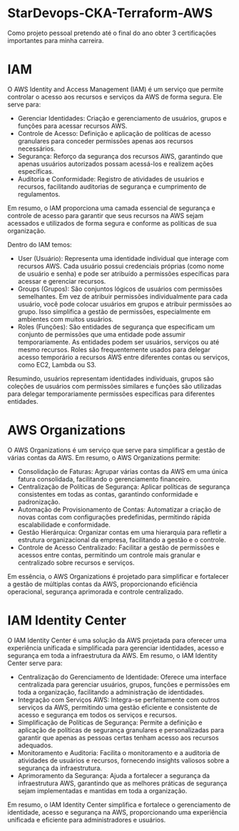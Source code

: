 # StarDevops-CKA-Terraform-AWS
Como projeto pessoal pretendo até o final do ano obter 3 certificações importantes para minha carreira.


# IAM

O AWS Identity and Access Management (IAM) é um serviço que permite controlar o acesso aos recursos e serviços da AWS de forma segura. Ele serve para:

- Gerenciar Identidades: Criação e gerenciamento de usuários, grupos e funções para acessar recursos AWS.
- Controle de Acesso: Definição e aplicação de políticas de acesso granulares para conceder permissões apenas aos recursos necessários.
- Segurança: Reforço da segurança dos recursos AWS, garantindo que apenas usuários autorizados possam acessá-los e realizem ações específicas.
- Auditoria e Conformidade: Registro de atividades de usuários e recursos, facilitando auditorias de segurança e cumprimento de regulamentos.

Em resumo, o IAM proporciona uma camada essencial de segurança e controle de acesso para garantir que seus recursos na AWS sejam acessados e utilizados de forma segura e conforme as políticas de sua organização.

Dentro do IAM temos:

- User (Usuário): Representa uma identidade individual que interage com recursos AWS. Cada usuário possui credenciais próprias (como nome de usuário e senha) e pode ser atribuído a permissões específicas para acessar e gerenciar recursos.
- Groups (Grupos): São conjuntos lógicos de usuários com permissões semelhantes. Em vez de atribuir permissões individualmente para cada usuário, você pode colocar usuários em grupos e atribuir permissões ao grupo. Isso simplifica a gestão de permissões, especialmente em ambientes com muitos usuários.
- Roles (Funções): São entidades de segurança que especificam um conjunto de permissões que uma entidade pode assumir temporariamente. As entidades podem ser usuários, serviços ou até mesmo recursos. Roles são frequentemente usados para delegar acesso temporário a recursos AWS entre diferentes contas ou serviços, como EC2, Lambda ou S3.

Resumindo, usuários representam identidades individuais, grupos são coleções de usuários com permissões similares e funções são utilizadas para delegar temporariamente permissões específicas para diferentes entidades.

# AWS Organizations


O AWS Organizations é um serviço que serve para simplificar a gestão de várias contas da AWS. Em resumo, o AWS Organizations permite:

- Consolidação de Faturas: Agrupar várias contas da AWS em uma única fatura consolidada, facilitando o gerenciamento financeiro.
- Centralização de Políticas de Segurança: Aplicar políticas de segurança consistentes em todas as contas, garantindo conformidade e padronização.
- Automação de Provisionamento de Contas: Automatizar a criação de novas contas com configurações predefinidas, permitindo rápida escalabilidade e conformidade.
- Gestão Hierárquica: Organizar contas em uma hierarquia para refletir a estrutura organizacional da empresa, facilitando a gestão e o controle.
- Controle de Acesso Centralizado: Facilitar a gestão de permissões e acessos entre contas, permitindo um controle mais granular e centralizado sobre recursos e serviços.

Em essência, o AWS Organizations é projetado para simplificar e fortalecer a gestão de múltiplas contas da AWS, proporcionando eficiência operacional, segurança aprimorada e controle centralizado.

# IAM Identity Center

O IAM Identity Center é uma solução da AWS projetada para oferecer uma experiência unificada e simplificada para gerenciar identidades, acesso e segurança em toda a infraestrutura da AWS. Em resumo, o IAM Identity Center serve para:

- Centralização do Gerenciamento de Identidade: Oferece uma interface centralizada para gerenciar usuários, grupos, funções e permissões em toda a organização, facilitando a administração de identidades.
- Integração com Serviços AWS: Integra-se perfeitamente com outros serviços da AWS, permitindo uma gestão eficiente e consistente de acesso e segurança em todos os serviços e recursos.
- Simplificação de Políticas de Segurança: Permite a definição e aplicação de políticas de segurança granulares e personalizadas para garantir que apenas as pessoas certas tenham acesso aos recursos adequados.
- Monitoramento e Auditoria: Facilita o monitoramento e a auditoria de atividades de usuários e recursos, fornecendo insights valiosos sobre a segurança da infraestrutura.
- Aprimoramento da Segurança: Ajuda a fortalecer a segurança da infraestrutura AWS, garantindo que as melhores práticas de segurança sejam implementadas e mantidas em toda a organização.

Em resumo, o IAM Identity Center simplifica e fortalece o gerenciamento de identidade, acesso e segurança na AWS, proporcionando uma experiência unificada e eficiente para administradores e usuários.